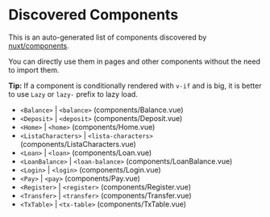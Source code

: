 # Discovered Components

This is an auto-generated list of components discovered by [nuxt/components](https://github.com/nuxt/components).

You can directly use them in pages and other components without the need to import them.

**Tip:** If a component is conditionally rendered with `v-if` and is big, it is better to use `Lazy` or `lazy-` prefix to lazy load.

- `<Balance>` | `<balance>` (components/Balance.vue)
- `<Deposit>` | `<deposit>` (components/Deposit.vue)
- `<Home>` | `<home>` (components/Home.vue)
- `<ListaCharacters>` | `<lista-characters>` (components/ListaCharacters.vue)
- `<Loan>` | `<loan>` (components/Loan.vue)
- `<LoanBalance>` | `<loan-balance>` (components/LoanBalance.vue)
- `<Login>` | `<login>` (components/Login.vue)
- `<Pay>` | `<pay>` (components/Pay.vue)
- `<Register>` | `<register>` (components/Register.vue)
- `<Transfer>` | `<transfer>` (components/Transfer.vue)
- `<TxTable>` | `<tx-table>` (components/TxTable.vue)
